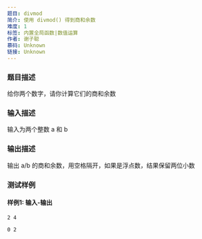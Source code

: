 ```yaml
---
题目: divmod
简介: 使用 divmod() 得到商和余数
难度: 1
标签: 内置全局函数|数值运算
作者: 谢子聪
慕码: Unknown
链接: Unknown
---
```


### 题目描述

给你两个数字，请你计算它们的商和余数

### 输入描述

输入为两个整数 a 和 b

### 输出描述

输出 a/b 的商和余数，用空格隔开，如果是浮点数，结果保留两位小数

### 测试样例

#### 样例1: 输入-输出

```
2 4
```

```
0 2
```

